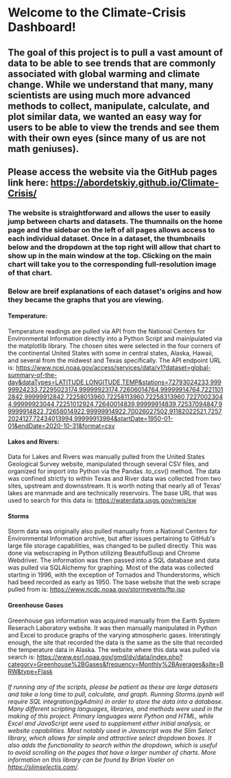 # Welcome to the Climate-Crisis Dashboard!

## The goal of this project is to pull a vast amount of data to be able to see trends that are commonly associated with global warming and climate change. While we understand that many, many scientists are using much more advanced methods to collect, manipulate, calculate, and plot similar data, we wanted an easy way for users to be able to view the trends and see them with their own eyes (since many of us are not math geniuses).

## Please access the website via the GitHub pages link here: https://abordetskiy.github.io/Climate-Crisis/

### The website is straightforward and allows the user to easily jump between charts and datasets. The thumnails on the home page and the sidebar on the left of all pages allows access to each individual dataset. Once in a dataset, the thumbnails below and the dropdown at the top right will allow that chart to show up in the main window at the top. Clicking on the main chart will take you to the corresponding full-resolution image of that chart.

### Below are breif explanations of each dataset's origins and how they became the graphs that you are viewing.

#### Temperature:

Temperature readings are pulled via API from the National Centers for Environmental Information directly into a Python Script and mainipulated via the matplotlib library. The chosen sites were selected in the four corners of the continental United States with some in central states, Alaska, Hawaii, and several from the midwest and Texas specifically. The API endpoint URL is: https://www.ncei.noaa.gov/access/services/data/v1?dataset=global-summary-of-the-day&dataTypes=LATITUDE,LONGITUDE,TEMP&stations=72793024233,99999924233,72295023174,99999923174,72606014764,99999914764,72211012842,99999912842,72258013960,72258113960,72258313960,72270023044,99999923044,72251012924,72640014839,99999914839,72537094847,99999914822,72658014922,99999914922,70026027502,91182022521,72572024127,72434013994,99999913994&startDate=1950-01-01&endDate=2020-10-31&format=csv

#### Lakes and Rivers:

Data for Lakes and Rivers was manually pulled from the United States Geological Survey website, manipulated through several CSV files, and organized for import into Python via the Pandas .to_csv() method. The data was confined strictly to within Texas and River data was collected from two sites, upstream and downsstream. It is worth noting that nearly all of Texas' lakes are manmade and are technically reservoirs. The base URL that was used to search for this data is: https://waterdata.usgs.gov/nwis/sw

#### Storms

Storm data was originally also pulled manually from a National Centers for Environmental Information archive, but after issues pertaining to GitHub's large file storage capabilities, was changed to be pulled directly. This was done via webscraping in Python utilizing BeautifulSoup and Chrome Webdriver. The information was then passed into a SQL database and data was pulled via SQLAlchemy for graphing. Most of the data was collected starting in 1996, with the exception of Tornados and Thunderstorms, which had beed recorded as early as 1950. The base website that the web scrape pulled from is: https://www.ncdc.noaa.gov/stormevents/ftp.jsp

#### Greenhouse Gases

Greenhouse gas information was acquired manually from the Earth System Reserach Laboratory website. It was then manually manipulated in Python and Excel to produce graphs of the varying atmospheric gases. Interstingly enough, the site that recorded the data is the same as the site that recorded the temperature data in Alaska. The website where this data was pulled via search is: https://www.esrl.noaa.gov/gmd/dv/data/index.php?category=Greenhouse%2BGases&frequency=Monthly%2BAverages&site=BRW&type=Flask

###### If running any of the scripts, please be patient as these are large datasets and take a long time to pull, calculate, and graph. Running Storms.ipynb will require SQL integration(pgAdmin) in order to store the data into a database. Many different scripting languages, libraries, and methods were used in the making of this project. Primary languages were Python and HTML, while Excel and JavaScript were used to supplement either initial analysis, or website capabilities. Most notably used in Javascript was the Slim Select library, which allows for simple and attractive select dropdown boxes. It also adds the functionality to search within the dropdown, which is useful to avoid scrolling on the pages that have a larger number of charts. More information on this library can be found by Brian Voeler on https://slimselectjs.com/.
